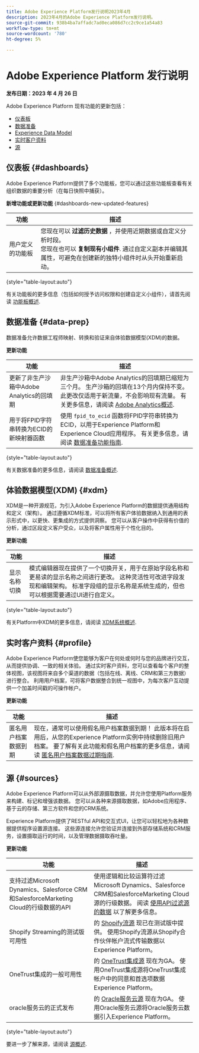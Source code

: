 ```yaml
---
title: Adobe Experience Platform发行说明2023年4月
description: 2023年4月的Adobe Experience Platform发行说明。
source-git-commit: 938b4ba7affadc7ad0eca086d7cc2c9ce1a54a83
workflow-type: tm+mt
source-wordcount: '780'
ht-degree: 5%

---
```


# Adobe Experience Platform 发行说明

**发布日期：2023 年 4 月 26 日**

Adobe Experience Platform 现有功能的更新包括：

- [仪表板](#dashboards)
- [数据准备](#data-prep)
- [Experience Data Model](#xdm)
- [实时客户资料](#profile)
- [源](#sources)

## 仪表板 {#dashboards}

Adobe Experience Platform提供了多个功能板，您可以通过这些功能板查看有关组织数据的重要分析（在每日快照中捕获）。

**新增功能或更新功能** {#dashboards-new-updated-features}

| 功能 | 描述 |
| --- | --- |
| 用户定义的功能板 | 您现在可以 **过滤历史数据** ，并使用近期数据或自定义分析时段。<br>您现在也可以 **复制现有小组件**. 通过自定义副本并编辑其属性，可避免在创建新的独特小组件时从头开始重新启动。 |

{style="table-layout:auto"}

有关功能板的更多信息（包括如何授予访问权限和创建自定义小组件），请首先阅读 [功能板概述](../../dashboards/home.md).

## 数据准备 {#data-prep}

数据准备允许数据工程师映射、转换和验证来自体验数据模型(XDM)的数据。

**更新功能**

| 功能 | 描述 |
| --- | --- |
| 更新了非生产沙箱中Adobe Analytics的回填期 | 非生产沙箱中Adobe Analytics的回填期已缩短为三个月。 生产沙箱的回填在13个月内保持不变。 此更改仅适用于新流量，不会影响现有流量。 有关更多信息，请阅读 [Adobe Analytics概述](../../sources/connectors/adobe-applications/analytics.md). |
| 用于将FPID字符串转换为ECID的新映射器函数 | 使用 `fpid_to_ecid` 函数将FPID字符串转换为ECID，以用于Experience Platform和Experience Cloud应用程序。 有关更多信息，请阅读 [数据准备功能指南](../../data-prep/functions.md). |

{style="table-layout:auto"}

有关数据准备的更多信息，请阅读 [数据准备概述](../../data-prep/home.md).

## 体验数据模型(XDM) {#xdm}

XDM是一种开源规范，为引入Adobe Experience Platform的数据提供通用结构和定义（架构）。 通过遵循XDM标准，可以将所有客户体验数据纳入到通用的表示形式中，以更快、更集成的方式提供洞察。 您可以从客户操作中获得有价值的分析，通过区段定义客户受众，以及将客户属性用于个性化目的。

**更新功能**

| 功能 | 描述 |
| --- | --- |
| 显示名称切换 | 模式编辑器现在提供了一个切换开关，用于在原始字段名称和更易读的显示名称之间进行更改。 这种灵活性可改进字段发现和编辑架构。 标准字段组的显示名称是系统生成的，但也可以根据需要通过UI进行自定义。 |

{style="table-layout:auto"}

有关Platform中XDM的更多信息，请阅读 [XDM系统概述](../../xdm/home.md).

## 实时客户资料 {#profile}

Adobe Experience Platform使您能够为客户在何处或何时与您的品牌进行交互，从而提供协调、一致的相关体验。 通过实时客户资料，您可以查看每个客户的整体视图，该视图将来自多个渠道的数据（包括在线、离线、CRM和第三方数据）进行整合。 利用用户档案，可将客户数据整合到统一视图中，为每次客户互动提供一个加盖时间戳的可操作帐户。

**更新功能**

| 功能 | 描述 |
| ------- | ----------- |
| 匿名用户档案数据到期 | 现在，通常可以使用假名用户档案数据到期！ 此版本将在启用后，从您的Experience Platform实例中持续删除旧用户档案。 要了解有关此功能和假名用户档案的更多信息，请阅读 [匿名用户档案数据过期指南](../../profile/pseudonymous-profiles.md). |

## 源 {#sources}

Adobe Experience Platform可以从外部源摄取数据，并允许您使用Platform服务来构建、标记和增强该数据。 您可以从各种来源摄取数据，如Adobe应用程序、基于云的存储、第三方软件和您的CRM系统。

Experience Platform提供了RESTful API和交互式UI，让您可以轻松地为各种数据提供程序设置源连接。 这些源连接允许您验证并连接到外部存储系统和CRM服务，设置摄取运行的时间，以及管理数据摄取吞吐量。

**更新功能**

| 功能 | 描述 |
| --- | --- |
| 支持过滤Microsoft Dynamics、Salesforce CRM和SalesforceMarketing Cloud的行级数据的API | 使用逻辑和比较运算符过滤Microsoft Dynamics、Salesforce CRM和SalesforceMarketing Cloud源的行级数据。 阅读 [使用API过滤源的数据](../../sources/tutorials/api/filter.md) 以了解更多信息。 |
| Shopify Streaming的测试版可用性 | 的 [Shopify流源](../../sources/connectors/ecommerce/shopify-streaming.md) 现已在测试版中提供。 使用Shopify流源从Shopify合作伙伴帐户流式传输数据以Experience Platform。 |
| OneTrust集成的一般可用性 | 的 [OneTrust集成源](../../sources/connectors/consent-and-preferences/onetrust.md) 现在为GA。 使用OneTrust集成源将OneTrust集成帐户中的同意和首选项数据Experience Platform。 |
| oracle服务云的正式发布 | 的 [Oracle服务云源](../../sources/connectors/customer-success/oracle-service-cloud.md) 现在为GA。 使用Oracle服务云源将Oracle服务云数据引入Experience Platform。 |

{style="table-layout:auto"}

要进一步了解来源，请阅读 [源概述](../../sources/home.md).
